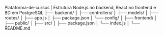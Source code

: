 Plataforma-de-cursos
│Estrutura
Node.js no backend, React no frontend e BD em PostgreSQL
├── backend/
│   ├── controllers/
│   ├── models/
│   ├── routes/
│   ├── app.js
│   ├── package.json
│   └── config/
│
├── frontend/
│   ├── public/
│   ├── src/
│   ├── package.json
│   └── index.js
│
└── README.md
